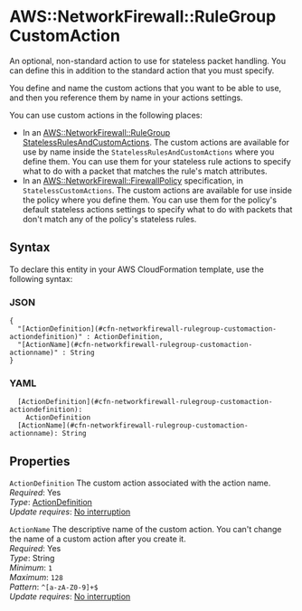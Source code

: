 # AWS::NetworkFirewall::RuleGroup CustomAction<a name="aws-properties-networkfirewall-rulegroup-customaction"></a>

An optional, non\-standard action to use for stateless packet handling\. You can define this in addition to the standard action that you must specify\. 

You define and name the custom actions that you want to be able to use, and then you reference them by name in your actions settings\. 

You can use custom actions in the following places: 
+ In an [AWS::NetworkFirewall::RuleGroup StatelessRulesAndCustomActions](aws-properties-networkfirewall-rulegroup-statelessrulesandcustomactions.md)\. The custom actions are available for use by name inside the `StatelessRulesAndCustomActions` where you define them\. You can use them for your stateless rule actions to specify what to do with a packet that matches the rule's match attributes\. 
+ In an [AWS::NetworkFirewall::FirewallPolicy](aws-resource-networkfirewall-firewallpolicy.md) specification, in `StatelessCustomActions`\. The custom actions are available for use inside the policy where you define them\. You can use them for the policy's default stateless actions settings to specify what to do with packets that don't match any of the policy's stateless rules\. 

## Syntax<a name="aws-properties-networkfirewall-rulegroup-customaction-syntax"></a>

To declare this entity in your AWS CloudFormation template, use the following syntax:

### JSON<a name="aws-properties-networkfirewall-rulegroup-customaction-syntax.json"></a>

```
{
  "[ActionDefinition](#cfn-networkfirewall-rulegroup-customaction-actiondefinition)" : ActionDefinition,
  "[ActionName](#cfn-networkfirewall-rulegroup-customaction-actionname)" : String
}
```

### YAML<a name="aws-properties-networkfirewall-rulegroup-customaction-syntax.yaml"></a>

```
  [ActionDefinition](#cfn-networkfirewall-rulegroup-customaction-actiondefinition): 
    ActionDefinition
  [ActionName](#cfn-networkfirewall-rulegroup-customaction-actionname): String
```

## Properties<a name="aws-properties-networkfirewall-rulegroup-customaction-properties"></a>

`ActionDefinition`  <a name="cfn-networkfirewall-rulegroup-customaction-actiondefinition"></a>
The custom action associated with the action name\.  
*Required*: Yes  
*Type*: [ActionDefinition](aws-properties-networkfirewall-rulegroup-actiondefinition.md)  
*Update requires*: [No interruption](https://docs.aws.amazon.com/AWSCloudFormation/latest/UserGuide/using-cfn-updating-stacks-update-behaviors.html#update-no-interrupt)

`ActionName`  <a name="cfn-networkfirewall-rulegroup-customaction-actionname"></a>
The descriptive name of the custom action\. You can't change the name of a custom action after you create it\.  
*Required*: Yes  
*Type*: String  
*Minimum*: `1`  
*Maximum*: `128`  
*Pattern*: `^[a-zA-Z0-9]+$`  
*Update requires*: [No interruption](https://docs.aws.amazon.com/AWSCloudFormation/latest/UserGuide/using-cfn-updating-stacks-update-behaviors.html#update-no-interrupt)
